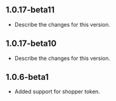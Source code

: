 ## 1.0.17-beta11
- Describe the changes for this version.
## 1.0.17-beta10
- Describe the changes for this version.
## 1.0.6-beta1
- Added support for shopper token.
